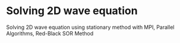 # Solving 2D wave equation
 Solving 2D wave equation using stationary method with MPI, Parallel Algorithms, Red-Black SOR Method
